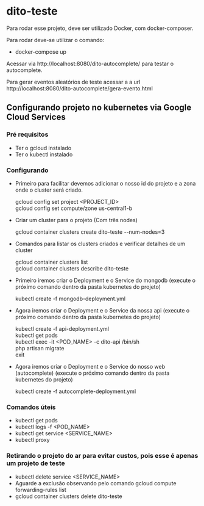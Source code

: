 # dito-teste

Para rodar esse projeto, deve ser utilizado Docker, com docker-composer.

Para rodar deve-se utilizar o comando:
  - docker-compose up

Acessar via http://localhost:8080/dito-autocomplete/ para testar o autocomplete.

Para gerar eventos aleatórios de teste acessar a a url http://localhost:8080/dito-autocomplete/gera-evento.html

## Configurando projeto no kubernetes via Google Cloud Services

### Pré requisitos

  - Ter o gcloud instalado
  - Ter o kubectl instalado

### Configurando

  - Primeiro para facilitar devemos adicionar o nosso id do projeto e a zona onde o cluster será criado.

    gcloud config set project <PROJECT_ID>  
    gcloud config set compute/zone us-central1-b

  - Criar um cluster para o projeto (Com três nodes)

    gcloud container clusters create dito-teste --num-nodes=3

  - Comandos para listar os clusters criados e verificar detalhes de um cluster

    gcloud container clusters list  
    gcloud container clusters describe dito-teste

  - Primeiro iremos criar o Deployment e o Service do mongodb (execute o próximo comando dentro da pasta kubernetes do projeto)

    kubectl create -f mongodb-deployment.yml

  - Agora iremos criar o Deployment e o Service da nossa api (execute o próximo comando dentro da pasta kubernetes do projeto)

    kubectl create -f api-deployment.yml  
    kubectl get pods  
    kubectl exec -it <POD_NAME> -c dito-api /bin/sh  
    php artisan migrate  
    exit

  - Agora iremos criar o Deployment e o Service do nosso web (autocomplete) (execute o próximo comando dentro da pasta kubernetes do projeto)

    kubectl create -f autocomplete-deployment.yml

### Comandos úteis

  - kubectl get pods
  - kubectl logs -f <POD_NAME>
  - kubectl get service <SERVICE_NAME>
  - kubectl proxy

### Retirando o projeto do ar para evitar custos, pois esse é apenas um projeto de teste

  - kubectl delete service <SERVICE_NAME>
  - Aguarde a exclusão observando pelo comando gcloud compute forwarding-rules list
  - gcloud container clusters delete dito-teste
